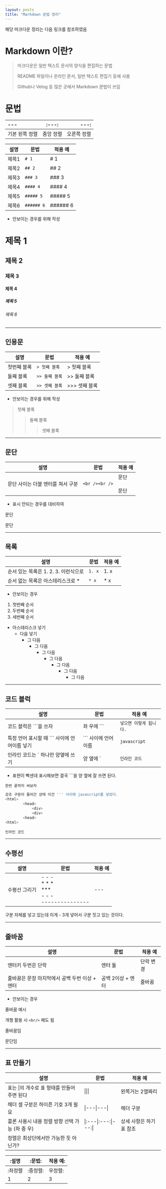 ```yaml
---
layout: posts
title: "Markdown 문법 정리"
---
```


해당 마크다운 정리는 다음 링크를 참조하였음

[출처]: https://velog.io/@phobos90/%EB%A7%88%ED%81%AC%EB%8B%A4%EC%9A%B4%EB%AC%B8%EB%B2%95%EC%A0%95%EB%A6%AC#2-%EC%9D%B8%EC%9A%A9%EB%AC%B8	"마크다운 문법 정리"



# Markdown 이란?

> 마크다운은 일반 텍스트 문서의 양식을 편집하는 문법
>
> README 파일이나 온라인 문서, 일반 텍스트 편집기 등에 사용
>
> Github나 Velog 등 많은 곳에서 Markdown 문법이 쓰임



# 문법

| ---            |   :---:   |        ---: |
| :------------- | :-------: | ----------: |
| 기본 왼쪽 정렬 | 중앙 정렬 | 오른쪽 정렬 |

| 설명  | 문법           | 적용 예  |
| ----- | -------------- | -------- |
| 제목1 | ``` # 1 ```    | # 1      |
| 제목2 | ```## 2```     | ## 2     |
| 제목3 | ```### 3```    | ### 3    |
| 제목4 | ```#### 4```   | #### 4   |
| 제목5 | ```##### 5```  | ##### 5  |
| 제목6 | ```###### 6``` | ###### 6 |

* 안보이는 경우를 위해 작성

# 제목 1

## 제목 2

### 제목 3

#### 제목 4

##### 제목 5

###### 제목 6

---

## 인용문

| 설명        | 문법               | 적용 예       |
| ----------- | ------------------ | ------------- |
| 첫번째 블록 | ```> 첫째 블록```  | > 첫째 블록   |
| 둘째 블록   | ```>> 둘째 블록``` | >> 둘째 블록  |
| 셋째 블록   | ```>> 셋째 블록``` | >>> 셋째 블록 |

* 안보이는 경우를 위해 작성

> 첫째 블록
>
> > 둘째 블록
> >
> > > 셋째 블록

---

## 문단

| 설명                              | 문법               | 적용 예              |
| --------------------------------- | ------------------ | -------------------- |
| 문단 사이는 더블 엔터를 쳐서 구분 | ```<br /><br />``` | 문단<br /><br />문단 |

* 표시 안되는 경우를 대비하여

문단



문단

---

## 목록

| 설명                                 | 문법        | 적용 예 |
| ------------------------------------ | ----------- | ------- |
| 순서 있는 목록은 1. 2. 3. 이런식으로 | ```1. x```  | 1. x    |
| 순서 없는 목록은 아스테리스크로 *    | ``` * x ``` | * x     |

* 안보이는 경우

1. 첫번째 순서
2. 두번째 순서
3. 세번째 순서

* 아스테리스크 넣기
  * 다음 넣기
    * 그 다음
      * 그 다음
        * 그 다음
          * 그 다음
            * 그 다음
              * 그 다음
                * 그 다음

---

## 코드 블럭

| 설명                                         | 문법                 | 적용 예                     |
| -------------------------------------------- | -------------------- | --------------------------- |
| 코드 블럭은 ```을 쓰자                       | 좌 우에 ```          | ```넣으면 이렇게 됩니다.``` |
| 특정 언어 표시할 때 ``` 사이에 언어이름 넣기 | ``` 사이에 언어 이름 | ```javascript```            |
| 인라인 코드는 ` 하나만 양옆에 쓰기           | 양 옆에 `            | `인라인 코드`               |

* 표현이 빡센데 표시해보면 결국 ```을 양 옆에 잘 쓰면 된다.

```한번 끝까지 써보자```

```javascript
강조 구문이 들어간 상태 이건 ''' 사이에 javascript를 넣었다.
<html>
    	<head>
    		<div>
			<div>
    	<head>
<html>
```

`인라인 코드`

---

## 수평선

| 설명          | 문법                                                         | 적용 예 |
| ------------- | ------------------------------------------------------------ | ------- |
| 수평선 그리기 | - - -<br />* * * <br />*** <br /> - - - <br /> --------------- | ---     |

 구분 자체를 넣고 있는데 이게 - 3개 넣어서 구분 짓고 있는 것이다.

---

## 줄바꿈

| 설명                                           | 문법              | 적용 예   |
| ---------------------------------------------- | ----------------- | --------- |
| 엔터키 두번은 단락                             | 엔터 둘           | 단락 변경 |
| 줄바꿈은 문장 마지막에서 공백 두번 이상 + 엔터 | 공백 2이상 + 엔터 | 줄바꿈    |

* 안보이는 경우

줄바꿈 예시  

개행 활용 시 `<br/>` 해도 됨

줄바꿈임



문단임

---

## 표 만들기

| 설명                                            | 문법                  | 적용 예                  |
| ----------------------------------------------- | --------------------- | ------------------------ |
| 표는 \|의 개수로 표 형태를 만들어 주면 된다     | \|\|\|                | 왼쪽거는 2열짜리         |
| 헤더 셀 구분은 하이픈 기호 3개 필요             | \|---\|---\|          | 헤더 구분                |
| 콜론 사용시 내용 정렬 방향 선택 가능 (좌 중 우) | \|:---\|:---:\|---:\| | 상세 사항은 하기 표 참조 |
| 정렬은 최상단에서만 가능한 듯 아닌가?           |                       |                          |

| :설명 | :문법: | 적용 예: |
| --- | --- | --- |
| :좌정렬  |:중정렬:   | 우정렬:     |
|1      |      2|     3    |



